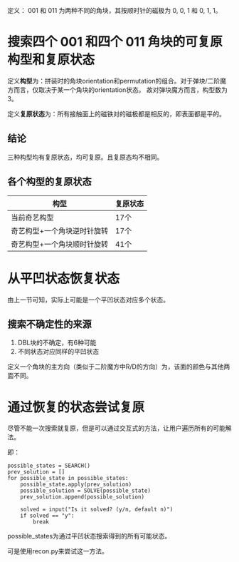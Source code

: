 定义： 001 和 011 为两种不同的角块，其按顺时针的磁极为 0, 0, 1 和 0, 1, 1。

# 搜索四个 001 和四个 011 角块的可复原构型和复原状态

定义**构型**为：拼装时的角块orientation和permutation的组合。对于弹块/二阶魔方而言，仅取决于某一个角块的orientation状态。
故对弹块魔方而言，构型数为3。

定义**复原状态**为：所有接触面上的磁铁对的磁极都是相反的，即表面都是平的。

## 结论

三种构型均有复原状态，均可复原。且复原态均不相同。
 
## 各个构型的复原状态

| 构型 | 复原状态 |
| --- | --- |
|当前奇艺构型| 17个|
|奇艺构型+一个角块逆时针旋转|17个|
|奇艺构型+一个角块顺时针旋转|41个|

# 从平凹状态恢复状态

由上一节可知，实际上可能是一个平凹状态对应多个状态。

## 搜索不确定性的来源

1. DBL块的不确定，有6种可能
2. 不同状态对应同样的平凹状态


定义一个角块的主方向（类似于二阶魔方中R/D的方向）为，该面的颜色与其他两面不同。

# 通过恢复的状态尝试复原

尽管不能一次搜索就复原，但是可以通过交互式的方法，让用户遍历所有的可能解法。

即：
```
possible_states = SEARCH()
prev_solution = []
for possible_state in possible_states:
    possible_state.apply(prev_solution)
    possible_solution = SOLVE(possible_state)
    prev_solution.append(possible_solution)
    
    solved = input("Is it solved? (y/n, default n)")
    if solved == "y":
        break
```

possible_states为通过平凹状态搜索得到的所有可能状态。

可是使用recon.py来尝试这一方法。